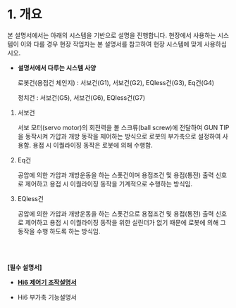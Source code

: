 ﻿# 1. 개요

본 설명서에서는 아래의 시스템을 기반으로 설명을 진행합니다. 현장에서 사용하는 시스템이 이와 다를 경우 현장 작업자는 본 설명서를 참고하여 현장 시스템에 맞게 사용하십시오.

*   **설명서에서 다루는 시스템 사양**

    로봇건(용접건 체인지) : 서보건(G1), 서보건(G2), EQless건(G3), Eq건(G4)

    정치건 : 서보건(G5), 서보건(G6), EQless건(G7)

1.  서보건

    서보 모터(servo motor)의 회전력을 볼 스크류(ball screw)에 전달하여 GUN TIP을 동작시켜 가압과 개방 동작을 제어하는 방식으로 로봇의 부가축으로 설정하여 사용함. 용접 시 이퀄라이징 동작은 로봇에 의해 수행함.
2.  Eq건

    공압에 의한 가압과 개방운동을 하는 스폿건이며 용접조건 및 용접(통전) 출력 신호로 제어하고 용접 시 이퀄라이징 동작을 기계적으로 수행하는 방식임.
3.  EQless건

    공압에 의한 가압과 개방운동을 하는 스폿건으로 용접조건 및 용접(통전) 출력 신호로 제어하고 용접 시 이퀄라이징 동작을 위한 실린더가 없기 때문에 로봇에 의해 그 동작을 수행 하도록 하는 방식임.
   
</br>
</br>

**[필수 설명서]**

- [**Hi6 제어기 조작설명서**](https://hyundai-robotics.gitbook.io/hi6-operation-manual/)

- Hi6 부가축 기능설명서
